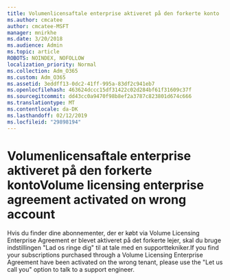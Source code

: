 ```yaml
---
title: Volumenlicensaftale enterprise aktiveret på den forkerte konto
ms.author: cmcatee
author: cmcatee-MSFT
manager: mnirkhe
ms.date: 3/20/2018
ms.audience: Admin
ms.topic: article
ROBOTS: NOINDEX, NOFOLLOW
localization_priority: Normal
ms.collection: Adm_O365
ms.custom: Adm_O365
ms.assetid: 3eddff13-0dc2-41ff-995a-83df2c941eb7
ms.openlocfilehash: 463624dccc15df31422c02d284bf61f31609c37f
ms.sourcegitcommit: dd43cc0a9470f98b8ef2a3787c823801d674c666
ms.translationtype: MT
ms.contentlocale: da-DK
ms.lasthandoff: 02/12/2019
ms.locfileid: "29898194"
---
```

# <a name="volume-licensing-enterprise-agreement-activated-on-wrong-account"></a><span data-ttu-id="ccce4-102">Volumenlicensaftale enterprise aktiveret på den forkerte konto</span><span class="sxs-lookup"><span data-stu-id="ccce4-102">Volume licensing enterprise agreement activated on wrong account</span></span>

<span data-ttu-id="ccce4-103">Hvis du finder dine abonnementer, der er købt via Volume Licensing Enterprise Agreement er blevet aktiveret på det forkerte lejer, skal du bruge indstillingen "Lad os ringe dig" til at tale med en supporttekniker.</span><span class="sxs-lookup"><span data-stu-id="ccce4-103">If you find your subscriptions purchased through a Volume Licensing Enterprise Agreement have been activated on the wrong tenant, please use the "Let us call you" option to talk to a support engineer.</span></span>
  

